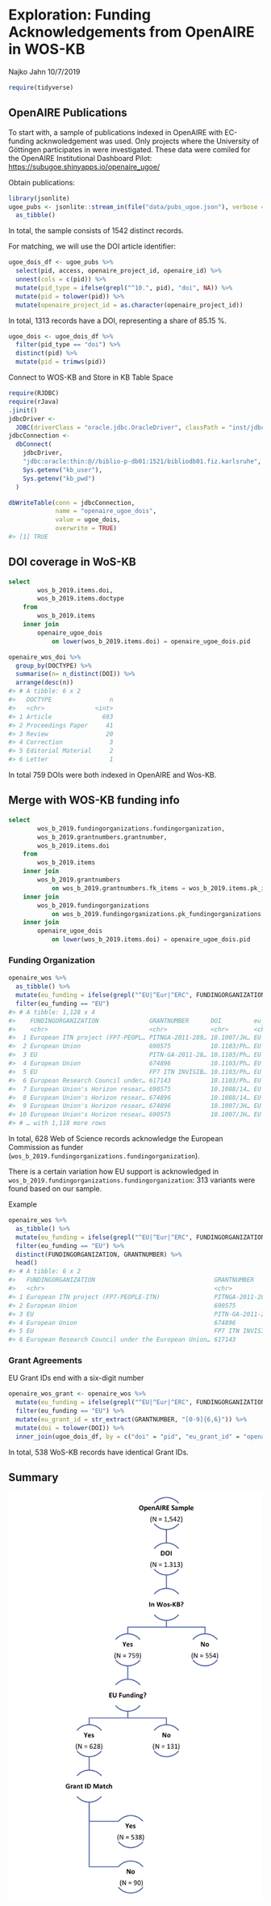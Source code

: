 Exploration: Funding Acknowledgements from OpenAIRE in WOS-KB
================
Najko Jahn
10/7/2019

``` r
require(tidyverse)
```

## OpenAIRE Publications

To start with, a sample of publications indexed in OpenAIRE with
EC-funding acknwoledgement was used. Only projects where the University
of Göttingen participates in were investigated. These data were comiled
for the OpenAIRE Institutional Dashboard Pilot:
<https://subugoe.shinyapps.io/openaire_ugoe/>

Obtain publications:

``` r
library(jsonlite)
ugoe_pubs <- jsonlite::stream_in(file("data/pubs_ugoe.json"), verbose = FALSE) %>%
  as_tibble()
```

In total, the sample consists of 1542 distinct records.

For matching, we will use the DOI article identifier:

``` r
ugoe_dois_df <- ugoe_pubs %>% 
  select(pid, access, openaire_project_id, openaire_id) %>% 
  unnest(cols = c(pid)) %>% 
  mutate(pid_type = ifelse(grepl("^10.", pid), "doi", NA)) %>%
  mutate(pid = tolower(pid)) %>%
  mutate(openaire_project_id = as.character(openaire_project_id))
```

In total, 1313 records have a DOI, representing a share of 85.15 %.

``` r
ugoe_dois <- ugoe_dois_df %>%
  filter(pid_type == "doi") %>%
  distinct(pid) %>%
  mutate(pid = trimws(pid))
```

Connect to WOS-KB and Store in KB Table Space

``` r
require(RJDBC)
require(rJava)
.jinit()
jdbcDriver <-
  JDBC(driverClass = "oracle.jdbc.OracleDriver", classPath = "inst/jdbc_driver/ojdbc8.jar")
jdbcConnection <-
  dbConnect(
    jdbcDriver,
    "jdbc:oracle:thin:@//biblio-p-db01:1521/bibliodb01.fiz.karlsruhe",
    Sys.getenv("kb_user"),
    Sys.getenv("kb_pwd")
  ) 
```

``` r
dbWriteTable(conn = jdbcConnection, 
             name = "openaire_ugoe_dois", 
             value = ugoe_dois,
             overwrite = TRUE)
#> [1] TRUE
```

## DOI coverage in WoS-KB

``` sql
select
        wos_b_2019.items.doi,
        wos_b_2019.items.doctype 
    from
        wos_b_2019.items 
    inner join
        openaire_ugoe_dois 
            on lower(wos_b_2019.items.doi) = openaire_ugoe_dois.pid
```

``` r
openaire_wos_doi %>%
  group_by(DOCTYPE) %>%
  summarise(n= n_distinct(DOI)) %>%
  arrange(desc(n)) 
#> # A tibble: 6 x 2
#>   DOCTYPE                n
#>   <chr>              <int>
#> 1 Article              693
#> 2 Proceedings Paper     41
#> 3 Review                20
#> 4 Correction             3
#> 5 Editorial Material     2
#> 6 Letter                 1
```

In total 759 DOIs were both indexed in OpenAIRE and Wos-KB.

## Merge with WOS-KB funding info

``` sql
select
        wos_b_2019.fundingorganizations.fundingorganization,
        wos_b_2019.grantnumbers.grantnumber,
        wos_b_2019.items.doi 
    from
        wos_b_2019.items 
    inner join
        wos_b_2019.grantnumbers    
            on wos_b_2019.grantnumbers.fk_items = wos_b_2019.items.pk_items 
    inner join
        wos_b_2019.fundingorganizations    
            on wos_b_2019.fundingorganizations.pk_fundingorganizations = wos_b_2019.grantnumbers.fk_fundingorganizations 
    inner join
        openaire_ugoe_dois 
            on lower(wos_b_2019.items.doi) = openaire_ugoe_dois.pid
```

### Funding Organization

``` r
openaire_wos %>%
  as_tibble() %>%
  mutate(eu_funding = ifelse(grepl("^EU|^Eur|^ERC", FUNDINGORGANIZATION), "EU", NA)) %>% 
  filter(eu_funding == "EU") 
#> # A tibble: 1,128 x 4
#>    FUNDINGORGANIZATION              GRANTNUMBER      DOI         eu_funding
#>    <chr>                            <chr>            <chr>       <chr>     
#>  1 European ITN project (FP7-PEOPL… PITNGA-2011-289… 10.1007/JH… EU        
#>  2 European Union                   690575           10.1103/Ph… EU        
#>  3 EU                               PITN-GA-2011-28… 10.1103/Ph… EU        
#>  4 European Union                   674896           10.1103/Ph… EU        
#>  5 EU                               FP7 ITN INVISIB… 10.1103/Ph… EU        
#>  6 European Research Council under… 617143           10.1103/Ph… EU        
#>  7 European Union's Horizon resear… 690575           10.1088/14… EU        
#>  8 European Union's Horizon resear… 674896           10.1088/14… EU        
#>  9 European Union's Horizon resear… 674896           10.1007/JH… EU        
#> 10 European Union's Horizon resear… 690575           10.1007/JH… EU        
#> # … with 1,118 more rows
```

In total, 628 Web of Science records acknowledge the European Commission
as funder (`wos_b_2019.fundingorganizations.fundingorganization`).

There is a certain variation how EU support is acknowledged in
`wos_b_2019.fundingorganizations.fundingorganization`: 313 variants were
found based on our sample.

Example

``` r
openaire_wos %>%
  as_tibble() %>%
  mutate(eu_funding = ifelse(grepl("^EU|^Eur|^ERC", FUNDINGORGANIZATION), "EU", NA)) %>% 
  filter(eu_funding == "EU") %>%
  distinct(FUNDINGORGANIZATION, GRANTNUMBER) %>%
  head()
#> # A tibble: 6 x 2
#>   FUNDINGORGANIZATION                                 GRANTNUMBER          
#>   <chr>                                               <chr>                
#> 1 European ITN project (FP7-PEOPLE-ITN)               PITNGA-2011-289442-I…
#> 2 European Union                                      690575               
#> 3 EU                                                  PITN-GA-2011-289442  
#> 4 European Union                                      674896               
#> 5 EU                                                  FP7 ITN INVISIBLES   
#> 6 European Research Council under the European Union… 617143
```

### Grant Agreements

EU Grant IDs end with a six-digit number

``` r
openaire_wos_grant <- openaire_wos %>% 
  mutate(eu_funding = ifelse(grepl("^EU|^Eur|^ERC", FUNDINGORGANIZATION), "EU", NA)) %>% 
  filter(eu_funding == "EU") %>%
  mutate(eu_grant_id = str_extract(GRANTNUMBER, "[0-9]{6,6}")) %>%
  mutate(doi = tolower(DOI)) %>%
  inner_join(ugoe_dois_df, by = c("doi" = "pid", "eu_grant_id" = "openaire_project_id"))
```

In total, 538 WoS-KB records have identical Grant IDs.

## Summary

![Flow Chart](flow.png)
